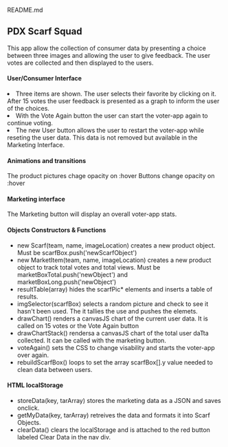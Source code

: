 README.md

## PDX Scarf Squad

This app allow the collection of consumer data by presenting a choice between three images and allowing the user to give feedback. The user votes are collected and then displayed to the users.

#### User/Consumer Interface

<li>Three items are shown. The user selects their favorite by clicking on it. After 15 votes the user feedback is presented as a graph to inform the user of the choices.</li>

<li>With the Vote Again button the user can start the voter-app again to continue voting.</li>

<li>The new User button allows the user to restart the voter-app while reseting the user data. This data is not removed but available in the Marketing Interface.</li>

#### Animations and transitions

The product pictures chage opacity on :hover
Buttons change opacity on :hover

#### Marketing interface

The Marketing button will display an overall voter-app stats.

#### Objects Constructors & Functions

<ul>
	<li>new Scarf(team, name, imageLocation) creates a new product object. Must be scarfBox.push('newScarfObject')</li>
	<li>new MarketItem(team, name, imageLocation) creates a new product object to track total votes and total views. Must be marketBoxTotal.push('newObject') and marketBoxLong.push('newObject')</li>
	<li>resultTable(array) hides the scarfPic* elements and inserts a table of results.</li>
	<li>imgSelector(scarfBox) selects a random picture and check to see it hasn't been used. The it tallies the use and pushes the elemets. </li>
	<li>drawChart() renders a canvasJS chart of the current user data. It is called on 15 votes or the Vote Again button
	</li>
	<li>drawChartStack() rendersa a canvasJS chart of the total user daTta collected. It can be called with the marketing button.
	</li>
	<li>voteAgain() sets the CSS to change visability and starts the voter-app over again.
	</li>
	<li>rebuildScarfBox() loops to set the array scarfBox[].y value needed to clean data between users.</li>
</ul>

#### HTML localStorage
<ul>
	<li>storeData(key, tarArray) stores the marketing data as a JSON and saves onclick.</li>
	<li>getMyData(key, tarArray) retreives the data and formats it into Scarf Objects.</li>
	<li>clearData() clears the localStorage and is attached to the red button
labeled Clear Data in the nav div.</ul>
